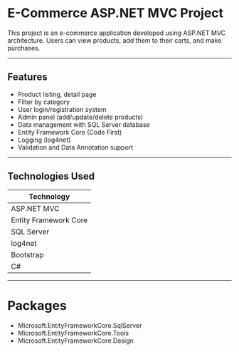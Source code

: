 # E-Commerce ASP.NET MVC Project

This project is an e-commerce application developed using ASP.NET MVC architecture. 
Users can view products, add them to their carts, and make purchases. 

---

## Features
- Product listing, detail page
- Filter by category
- User login/registration system
- Admin panel (add/update/delete products)
- Data management with SQL Server database
- Entity Framework Core (Code First)
- Logging (log4net)
- Validation and Data Annotation support

---

## Technologies Used
| Technology |
|------------|
| ASP.NET MVC | 
| Entity Framework Core | 
| SQL Server | 
| log4net | 
| Bootstrap |
| C#  |

---
# Packages
 - Microsoft.EntityFrameworkCore.SqlServer 
 - Microsoft.EntityFrameworkCore.Tools 
 - Microsoft.EntityFrameworkCore.Design 


